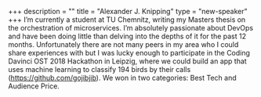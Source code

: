 +++
description = ""
title = "Alexander J. Knipping"
type = "new-speaker"
+++
I’m currently a student at TU Chemnitz, writing my Masters thesis on the orchestration of microservices. I’m absolutely passionate about DevOps and have been doing little than delving into the depths of it for the past 12 months. Unfortunately there are not many peers in my area who I could share experiences with but I was lucky enough to participate in the Coding Davinci OST 2018 Hackathon in Leipzig, where we could build an app that uses machine learning to classify 194 birds by their calls (https://github.com/gojibjib). We won in two categories: Best Tech and Audience Price.